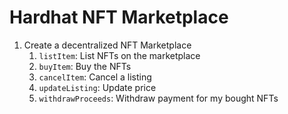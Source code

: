 # Hardhat NFT Marketplace
1. Create a decentralized NFT Marketplace
   1. `listItem`: List NFTs on the marketplace
   2. `buyItem`: Buy the NFTs
   3. `cancelItem`: Cancel a listing
   4. `updateListing`: Update price
   5. `withdrawProceeds`: Withdraw payment for my bought NFTs